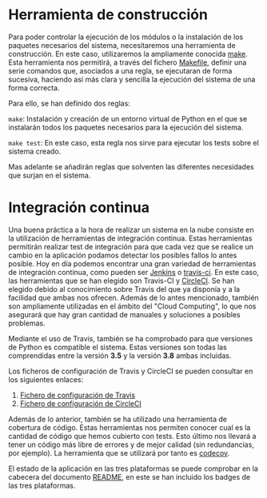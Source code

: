 # Herramienta de construcción

Para poder controlar la ejecución de los módulos o la instalación de los paquetes necesarios del sistema, necesitaremos una herramienta de construcción. En este caso, utilizaremos la ampliamente conocida [make](https://www.gnu.org/software/make/). Esta herramienta nos permitirá, a través del fichero [Makefile](../Makefile), definir una serie comandos que, asociados a una regla, se ejecutaran de forma sucesiva, haciendo así más clara y sencilla la ejecución del sistema de una forma correcta.

Para ello, se han definido dos reglas:

`make`: Instalación y creación de un entorno virtual de Python en el que se instalarán todos los paquetes necesarios para la ejecución del sistema.

`make test`: En este caso, esta regla nos sirve para ejecutar los tests sobre el sistema creado.

Mas adelante se añadirán reglas que solventen las diferentes necesidades que surjan en el sistema.


# Integración continua

Una buena práctica a la hora de realizar un sistema en la nube consiste en la utilización de herramientas de integración continua. Estas herramientas permitirán realizar test de integración para que cada vez que se realice un cambio en la aplicación podamos detectar los posibles fallos lo antes posible. Hoy en día podemos encontrar una gran variedad de herramientas de integración continua, como pueden ser [Jenkins](https://jenkins.io/) o [travis-ci](https://travis-ci.org/). En este caso, las herramientas que se han elegido son Travis-CI y [CircleCI](https://circleci.com/). Se han elegido debido al conocimiento sobre Travis del que ya disponía y a la facilidad que ambas nos ofrecen. Además de lo antes mencionado, también son ampliamente utilizadas en el ámbito del "Cloud Computing", lo que nos asegurará que hay gran cantidad de manuales y soluciones a posibles problemas.

Mediante el uso de Travis, también se ha comprobado para que versiones de Python es compatible el sistema. Estas versiones son todas las comprendidas entre la versión **3.5** y la versión **3.8** ambas incluidas.

Los ficheros de configuración de Travis y CircleCI se pueden consultar en los siguientes enlaces:
1. [Fichero de configuración de Travis](../.travis.yml)
2. [Fichero de configuración de CircleCI](../.circleci/config.yml)

Además de lo anterior, también se ha utilizado una herramienta de cobertura de código. Estas herramientas nos permiten conocer cual es la cantidad de código que hemos cubierto con tests. Esto último nos llevará a tener un código más libre de errores y de mejor calidad (sin redundancias, por ejemplo). La herramienta que se utilizará por tanto es [codecov](https://codecov.io/).

El estado de la aplicación en las tres plataformas se puede comprobar en la cabecera del documento [README](../README.md), en este se han incluido los badges de las tres plataformas.
